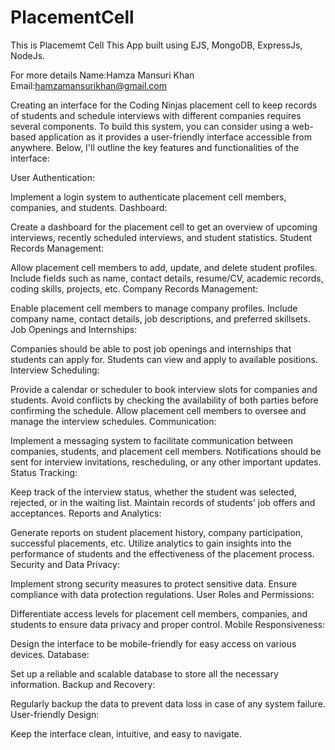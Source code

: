 # PlacementCell

This is Placememt Cell This App built using EJS, MongoDB, ExpressJs, NodeJs.

For more details Name:Hamza Mansuri Khan Email:hamzamansurikhan@gmail.com

Creating an interface for the Coding Ninjas placement cell to keep records of students and schedule interviews with different companies requires several components. To build this system, you can consider using a web-based application as it provides a user-friendly interface accessible from anywhere. Below, I'll outline the key features and functionalities of the interface:

User Authentication:

Implement a login system to authenticate placement cell members, companies, and students. Dashboard:

Create a dashboard for the placement cell to get an overview of upcoming interviews, recently scheduled interviews, and student statistics. Student Records Management:

Allow placement cell members to add, update, and delete student profiles. Include fields such as name, contact details, resume/CV, academic records, coding skills, projects, etc. Company Records Management:

Enable placement cell members to manage company profiles. Include company name, contact details, job descriptions, and preferred skillsets. Job Openings and Internships:

Companies should be able to post job openings and internships that students can apply for. Students can view and apply to available positions. Interview Scheduling:

Provide a calendar or scheduler to book interview slots for companies and students. Avoid conflicts by checking the availability of both parties before confirming the schedule. Allow placement cell members to oversee and manage the interview schedules. Communication:

Implement a messaging system to facilitate communication between companies, students, and placement cell members. Notifications should be sent for interview invitations, rescheduling, or any other important updates. Status Tracking:

Keep track of the interview status, whether the student was selected, rejected, or in the waiting list. Maintain records of students' job offers and acceptances. Reports and Analytics:

Generate reports on student placement history, company participation, successful placements, etc. Utilize analytics to gain insights into the performance of students and the effectiveness of the placement process. Security and Data Privacy:

Implement strong security measures to protect sensitive data. Ensure compliance with data protection regulations. User Roles and Permissions:

Differentiate access levels for placement cell members, companies, and students to ensure data privacy and proper control. Mobile Responsiveness:

Design the interface to be mobile-friendly for easy access on various devices. Database:

Set up a reliable and scalable database to store all the necessary information. Backup and Recovery:

Regularly backup the data to prevent data loss in case of any system failure. User-friendly Design:

Keep the interface clean, intuitive, and easy to navigate.
